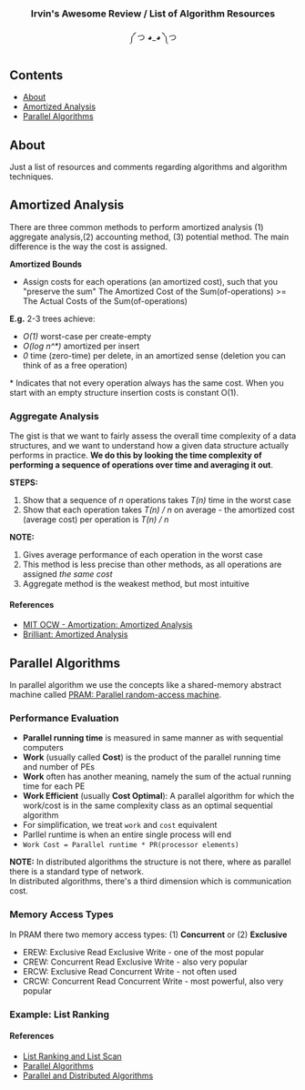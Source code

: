 <h3 align="center"> Irvin's Awesome Review / List of Algorithm Resources</h3>
<p align="center"> ༼ つ ◕_◕ ༽つ</p>

## Contents

- [About](#about)
- [Amortized Analysis](#amortized-analysis)
- [Parallel Algorithms](#parallel-algorithms)

## About
Just a list of resources and comments regarding algorithms and algorithm techniques.

## Amortized Analysis

There are three common methods to perform amortized analysis (1) aggregate analysis,(2) accounting method, (3) potential method. The main difference is the way the cost is assigned.    

**Amortized Bounds**   
- Assign costs for each operations (an amortized cost), such that you "preserve the sum"
The Amortized Cost of the Sum(of-operations)  >= The Actual Costs of the Sum(of-operations)    

**E.g.**
2-3 trees achieve:
- *O(1)* worst-case per create-empty
- *O(log n^\*)* amortized per insert
- *0* time (zero-time) per delete, in an amortized sense (deletion you can think of as a free operation)

\* Indicates that not every operation always has the same cost. When you start with an empty structure insertion costs is constant O(1).

### Aggregate Analysis
The gist is that we want to fairly assess the overall time complexity of a data structures, and we want to understand how a given data structure actually performs in practice. **We do this by looking the time complexity of performing a sequence of operations over time and averaging it out**.     

**STEPS:**   
1. Show that a sequence of *n* operations takes *T(n)* time in the worst case
2. Show that each operation takes *T(n) / n* on average - the amortized cost (average cost) per operation is *T(n) / n*   

**NOTE:**   
1. Gives average performance of each operation in the worst case
2. This method is less precise than other methods, as all operations are assigned *the same cost*
3. Aggregate method is the weakest method, but most intuitive

#### References 
- [MIT OCW - Amortization: Amortized Analysis](https://www.youtube.com/watch?v=3MpzavN3Mco)
- [Brilliant: Amortized Analysis](https://brilliant.org/wiki/amortized-analysis/)

## Parallel Algorithms
In parallel algorithm we use the concepts like a shared-memory abstract machine called [PRAM: Parallel random-access machine](https://en.wikipedia.org/wiki/Parallel_random-access_machine).    

### Performance Evaluation
 - **Parallel running time** is measured in same manner as with sequential computers
 - **Work** (usually called **Cost**) is the product  of the parallel running time and number of PEs
 - **Work** often has another meaning, namely the sum of the actual running time for each PE
 - **Work Efficient** (usually **Cost Optimal**): A parallel algorithm for which the work/cost is in the same complexity class as an optimal sequential algorithm
 - For simplification, we treat ```work``` and ```cost``` equivalent
 - Parllel runtime is when an entire single process will end    
 - ```Work Cost = Parallel runtime * PR(processor elements)```

**NOTE:**
In distributed algorithms the structure is not there, where as parallel there is a standard type of network.   
In distributed algorithms, there's a third dimension which is communication cost.

### Memory Access Types
In PRAM there two memory access types: (1) **Concurrent** or (2) **Exclusive**
- EREW: Exclusive Read Exclusive Write - one of the most popular
- CREW: Concurrent Read Exclusive Write - also very popular
- ERCW: Exclusive Read Concurrent Write - not often used
- CRCW: Concurrent Read Concurrent Write - most powerful, also very popular

### Example: List Ranking

#### References
- [List Ranking and List Scan](http://www.cs.cmu.edu/~scandal/alg/listrank.html)
- [Parallel Algorithms](http://www.cs.cmu.edu/afs/cs/academic/class/15750-s11/www/handouts/par-notes.pdf)
- [Parallel and Distributed Algorithms](https://cse.iitkgp.ac.in/~debdeep/courses_iitkgp/PAlgo/Autumn16-17/slides/Lect7Color.pdf)
